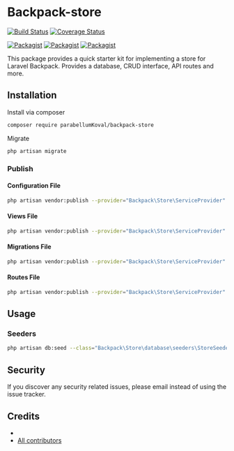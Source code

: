 # Backpack-store

[![Build Status](https://travis-ci.org/parabellumKoval/backpack-store.svg?branch=master)](https://travis-ci.org/parabellumKoval/backpack-store)
[![Coverage Status](https://coveralls.io/repos/github/parabellumKoval/backpack-store/badge.svg?branch=master)](https://coveralls.io/github/parabellumKoval/backpack-store?branch=master)

[![Packagist](https://img.shields.io/packagist/v/parabellumKoval/backpack-store.svg)](https://packagist.org/packages/parabellumKoval/backpack-store)
[![Packagist](https://poser.pugx.org/parabellumKoval/backpack-store/d/total.svg)](https://packagist.org/packages/parabellumKoval/backpack-store)
[![Packagist](https://img.shields.io/packagist/l/parabellumKoval/backpack-store.svg)](https://packagist.org/packages/parabellumKoval/backpack-store)

This package provides a quick starter kit for implementing a store for Laravel Backpack. Provides a database, CRUD interface, API routes and more.

## Installation

Install via composer
```bash
composer require parabellumKoval/backpack-store
```

Migrate
```bash
php artisan migrate
```

### Publish

#### Configuration File
```bash
php artisan vendor:publish --provider="Backpack\Store\ServiceProvider" --tag="config"
```

#### Views File
```bash
php artisan vendor:publish --provider="Backpack\Store\ServiceProvider" --tag="views"
```

#### Migrations File
```bash
php artisan vendor:publish --provider="Backpack\Store\ServiceProvider" --tag="migrations"
```

#### Routes File
```bash
php artisan vendor:publish --provider="Backpack\Store\ServiceProvider" --tag="routes"
```

## Usage

### Seeders
```bash
php artisan db:seed --class="Backpack\Store\database\seeders\StoreSeeder"
```

## Security

If you discover any security related issues, please email 
instead of using the issue tracker.

## Credits

- [](https://github.com/parabellumKoval/backpack-store)
- [All contributors](https://github.com/parabellumKoval/backpack-store/graphs/contributors)
